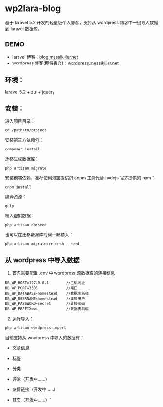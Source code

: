 # wp2lara-blog

基于 laravel 5.2 开发的轻量级个人博客，支持从 wordpress 博客中一键导入数据到 laravel 数据库。

## DEMO

- laravel 博客：[blog.messikiller.net](http://blog.messikiller.net)
- wordpress 博客(即将丢弃)：[wordpress.messikiller.net](http://wordpress.messikiller.net)

## 环境：

laravel 5.2 + zui + jquery

## 安装：

进入项目目录：

    cd /path/to/project

安装第三方依赖包：

    composer install

迁移生成数据库：

    php artisan migrate

安装前端依赖，推荐使用淘宝提供的 cnpm 工具代替 nodejs 官方提供的 npm：

    cnpm install

编译资源：

    gulp

植入虚拟数据：

    php artisan db:seed

也可以在迁移数据库时候一起植入：

    php artisan migrate:refresh --seed

## 从 wordpress 中导入数据

1) 首先需要配置 .env 中 wordpress 源数据库的连接信息

```
DB_WP_HOST=127.0.0.1        //主机地址
DB_WP_PORT=3306             //端口
DB_WP_DATABASE=homestead    //数据库名称
DB_WP_USERNAME=homestead    //连接用户
DB_WP_PASSWORD=secret       //连接密码
DB_WP_PREFIX=wp_            //数据表前缀
```

2) 运行导入：

```
php artisan wordpress:import
```

目前支持从 wordpress 中导入的数据有：

- 文章信息

- 标签

- 分类

- 评论（开发中……）

- 友情链接（开发中……）

- 其它（开发中……）`
